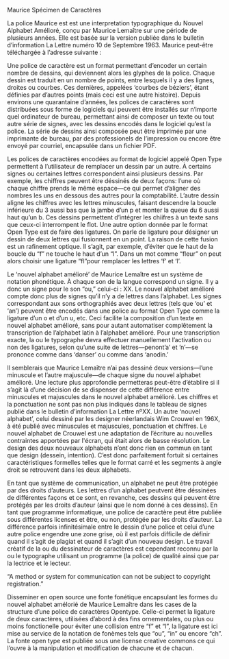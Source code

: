 Maurice
Spécimen de Caractères


La police Maurice est est une interpretation typographique du Nouvel Alphabet Amélioré, conçu par Maurice Lemaître sur une période de plusieurs années. Elle est basée sur la version publiée dans le bulletin d’information La Lettre numéro 10 de Septembre 1963. Maurice peut-être téléchargée à l’adresse suivante : 



Une police de caractère est un format permettant d’encoder un certain nombre de dessins, qui deviennent alors les glyphes de la police. Chaque dessin est traduit en un nombre de points, entre lesquels il y a des lignes, droites ou courbes. Ces dernières, appelées ‘courbes de béziers’, étant définies par d’autres points (mais ceci est une autre histoire). Depuis environs une quarantaine d’années, les polices de caractères sont distribuées sous forme de logiciels qui peuvent être installés sur n’importe quel ordinateur de bureau, permettant ainsi de composer un texte ou tout autre série de signes, avec les dessins encodés dans le logiciel qu’est la police. La série de dessins ainsi composée peut être imprimée par une imprimante de bureau, par des professionels de l’impression ou encore être envoyé par courriel, encapsulée dans un fichier PDF.

Les polices de caractères encodées au format de logiciel appelé Open Type permettent à l’utilisateur de remplacer un dessin par un autre. À certains signes ou certaines lettres correspondent ainsi plusieurs dessins. Par exemple, les chiffres peuvent être déssinés de deux façons: l’une où chaque chiffre prends le même espace—ce qui permet d’aligner des nombres les uns en dessous des autres pour la comptabilité. L’autre dessin aligne les chiffres avec les lettres minuscules, faisant descendre la boucle inférieure du 3 aussi bas que la jambe d’un p et monter la queue du 6 aussi haut qu’un b. Ces dessins permettent d’intégrer les chiifres à un texte sans que ceux-ci interrompent le flot. Une autre option donnée par le format Open Type est de faire des ligatures. On parle de ligature pour désigner un dessin de deux lettres qui fusionnent en un point. La raison de cette fusion est un rafinement optique. Il s’agit, par exemple, d’éviter que le haut de la boucle du “f” ne touche le haut d’un “l”. Dans un mot comme “fleur” on peut alors choisir une ligature “fl”pour remplacer les lettres ‘f’ et ‘l’. 

Le ‘nouvel alphabet amélioré’ de Maurice Lemaître est un système de notation phonétique. À chaque son de la langue correspond un signe. Il y a donc un signe pour le son “ou,” celui-ci : XX. Le nouvel alphabet amélioré compte donc plus de signes qu’il n’y a de lettres dans l’alphabet. Les signes correspondant aux sons orthographiés avec deux lettres (tels que ‘ou’ et ‘an’) peuvent être encodés dans une police au format Open Type comme la ligature d’un o et d’un u, etc. Ceci facilite la composition d’un texte en nouvel alphabet amélioré, sans pour autant automatiser complêtement la transcription de l’alphabet latin à l’alphabet amélioré. Pour une transcription exacte, la ou le typographe devra effectuer manuellement l’activation ou non des ligatures, selon qu’une suite de lettres—penont’a’ et ’n’—se prononce comme dans ‘danser’ ou comme dans ‘anodin.’ 

ll semblerais que Maurice Lemaître n’ai pas dessiné deux versions—l’une minuscule et l’autre majuscule—de chaque signe du nouvel alphabet amélioré. Une lecture plus approfondie permetteras peut-être d’établire si il s’agit là d’une décision de se dispenser de cette différence entre minuscules et majuscules dans le nouvel alphabet amélioré. Les chiffres et la ponctuation ne sont pas non plus indiqués dans le tableau de signes publié dans le bulletin d’information La Lettre nºXX. Un autre ‘nouvel alphabet’, celui dessiné par les designer néerlandais Wim Crouwel en 196X, à été publié avec minuscules et majuscules, ponctuation et chiffres. Le nouvel alphabet de Crouwel est une adaptation de l’écriture au nouvelles contraintes apportées par l'écran, qui était alors de basse résolution. Le design des deux nouveaux alphabets n’ont donc rien en commun en tant que design (dessein, intention). C’est donc parfaitement fortuit si certaines caractéristiques formelles telles que le format carré et les segments à angle droit se retrouvent dans les deux alphabets.

En tant que système de communication, un alphabet ne peut être protégée par des droits d’auteurs. Les lettres d’un alphabet peutvent être déssinées de différentes façons et ce sont, en revanche, ces dessins qui peuvent être protégés par les droits d’auteur (ainsi que le nom donné à ces dessins). En tant que programme informatique, une police de caractère peut être publiée sous différentes licenses et être, ou non, protégée par les droits d’auteur. La différence parfois infinitésimale entre le dessin d’une police et celui d’une autre police engendre une zone grise, où il est parfois difficile de définir quand il s’agit de plagiat et quand il s’agit d’un nouveau design. Le travail créatif de la ou du dessinateur de caractères est cependant reconnu par la ou le typographe utilisant un programme (la police) de qualité ainsi que par la lectrice et le lecteur. 



“A method or system for communication can not be subject to copyright registration.”



Disseminer en open source une fonte fonétique encapsulant les formes du nouvel alphabet amélorié de Maurice Lemaître dans les cases de la structure d’une police de caractères Opentype. Celle-ci permet la  ligature de deux caractères, utilisées d’abord à des fins ornementales, ou plus ou moins fonctionelle pour éviter une collision entre “f” et “l”, la ligature est ici mise au service de la notation de fonèmes tels que “ou”, “in” ou encore “ch”. La fonte open type est publiée sous une license creative commons ce qui l’ouvre à la manipulation et modification de chacune et de chacun. 
